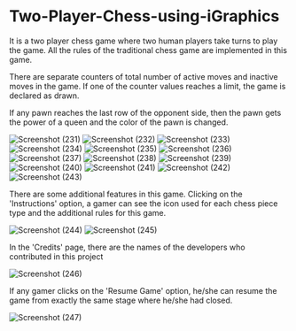 # Two-Player-Chess-using-iGraphics

It is a two player chess game where two human players take turns to play the game. All the rules of the traditional chess game are implemented in this game.

There are separate counters of total number of active moves and inactive moves in the game. If one of the counter values reaches a limit, the game is declared as drawn. 

If any pawn reaches the last row of the opponent side, then the pawn gets the power of a queen and the color of the pawn is changed. 

![Screenshot (231)](https://user-images.githubusercontent.com/37974385/112415086-64ea3180-8d4d-11eb-9703-36f64aa7598a.png)
![Screenshot (232)](https://user-images.githubusercontent.com/37974385/112415084-63b90480-8d4d-11eb-8394-97ff4d5d32ca.png)
![Screenshot (233)](https://user-images.githubusercontent.com/37974385/112415080-6287d780-8d4d-11eb-9316-5e29dade88c2.png)
![Screenshot (234)](https://user-images.githubusercontent.com/37974385/112415074-60be1400-8d4d-11eb-93e1-267bb3f2fd60.png)
![Screenshot (235)](https://user-images.githubusercontent.com/37974385/112415071-60257d80-8d4d-11eb-97ec-d9d050fd385f.png)
![Screenshot (236)](https://user-images.githubusercontent.com/37974385/112415069-5ef45080-8d4d-11eb-8ae8-9f3089752d2f.png)
![Screenshot (237)](https://user-images.githubusercontent.com/37974385/112415064-5dc32380-8d4d-11eb-8b96-76c0cbad13ee.png)
![Screenshot (238)](https://user-images.githubusercontent.com/37974385/112415062-5c91f680-8d4d-11eb-9365-370dcd779443.png)
![Screenshot (239)](https://user-images.githubusercontent.com/37974385/112415057-5b60c980-8d4d-11eb-9432-abbadcbc7a56.png)
![Screenshot (240)](https://user-images.githubusercontent.com/37974385/112415055-59970600-8d4d-11eb-9457-8bc57e3ddde8.png)
![Screenshot (241)](https://user-images.githubusercontent.com/37974385/112415048-57cd4280-8d4d-11eb-83ce-314884aa0c1c.png)
![Screenshot (242)](https://user-images.githubusercontent.com/37974385/112415042-556ae880-8d4d-11eb-8f95-26aa7c42b645.png)
![Screenshot (243)](https://user-images.githubusercontent.com/37974385/112415089-661b5e80-8d4d-11eb-84ab-ee8a45646345.png)

There are some additional features in this game. Clicking on the 'Instructions' option, a gamer can see the icon used for each chess piece type and the additional rules for this game.

![Screenshot (244)](https://user-images.githubusercontent.com/37974385/112415742-931c4100-8d4e-11eb-95bd-bcfc14bd4d45.png)
![Screenshot (245)](https://user-images.githubusercontent.com/37974385/112415749-957e9b00-8d4e-11eb-8f6d-44627f95ff52.png)

In the 'Credits' page, there are the names of the developers who contributed in this project

![Screenshot (246)](https://user-images.githubusercontent.com/37974385/112415817-c19a1c00-8d4e-11eb-9971-ea824f63aae2.png)

If any gamer clicks on the 'Resume Game' option, he/she can resume the game from exactly the same stage where he/she had closed.

![Screenshot (247)](https://user-images.githubusercontent.com/37974385/112415925-eee6ca00-8d4e-11eb-839c-dd1785dcdb7c.png)

